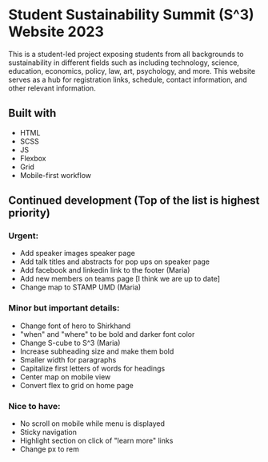 # Student Sustainability Summit (S^3) Website 2023

This is a student-led project exposing students from all backgrounds to sustainability in different fields such as including technology, science, education, economics, policy, law, art, psychology, and more. This website serves as a hub for registration links, schedule, contact information, and other relevant information.

## Built with
- HTML
- SCSS
- JS
- Flexbox
- Grid
- Mobile-first workflow

## Continued development (Top of the list is highest priority)

### Urgent:
- Add speaker images speaker page
- Add talk titles and abstracts for pop ups on speaker page
- Add facebook and linkedin link to the footer (Maria)
- Add new members on teams page [I think we are up to date]
- Change map to STAMP UMD (Maria)

### Minor but important details:
- Change font of hero to Shirkhand
- "when" and "where" to be bold and darker font color
- Change S-cube to S^3 (Maria)
- Increase subheading size and make them bold
- Smaller width for paragraphs
- Capitalize first letters of words for headings
- Center map on mobile view
- Convert flex to grid on home page


### Nice to have:
- No scroll on mobile while menu is displayed
- Sticky navigation
- Highlight section on click of "learn more" links
- Change px to rem

